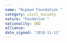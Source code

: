 ```yaml
---
name: "Nipman Foundation "
category: civil_society
nature: "Fondation "
nationality: IND
alliance: 
date_signed: '2018-11-12'
---
```

    